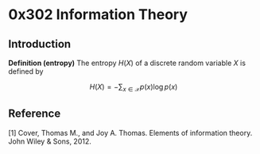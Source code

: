 # 0x302 Information Theory

## Introduction
**Definition (entropy)** The entropy $H(X)$ of a discrete random variable $X$ is defined by 

$$H(X) = -\sum_{x \in \mathcal{X}} p(x) \log p(x)$$

## Reference
[1] Cover, Thomas M., and Joy A. Thomas. Elements of information theory. John Wiley & Sons, 2012.

